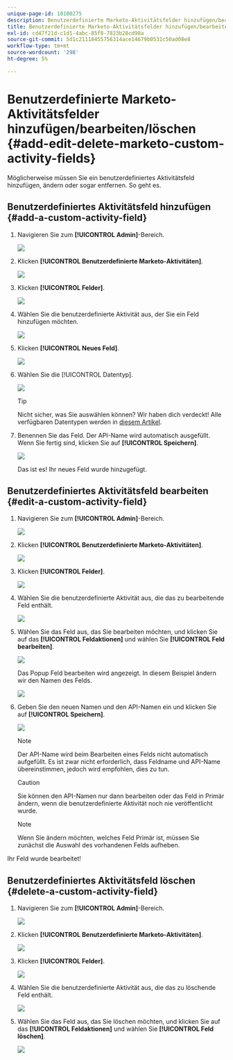 ```yaml
---
unique-page-id: 10100275
description: Benutzerdefinierte Marketo-Aktivitätsfelder hinzufügen/bearbeiten/löschen - Marketo-Dokumente - Produktdokumentation
title: Benutzerdefinierte Marketo-Aktivitätsfelder hinzufügen/bearbeiten/löschen
exl-id: cd47f21d-c1d1-4abc-85f8-7823b28cd98a
source-git-commit: 5d1c21118455756314ace14679b0531c50ad08e8
workflow-type: tm+mt
source-wordcount: '298'
ht-degree: 5%

---
```


# Benutzerdefinierte Marketo-Aktivitätsfelder hinzufügen/bearbeiten/löschen {#add-edit-delete-marketo-custom-activity-fields}

Möglicherweise müssen Sie ein benutzerdefiniertes Aktivitätsfeld hinzufügen, ändern oder sogar entfernen. So geht es.

## Benutzerdefiniertes Aktivitätsfeld hinzufügen {#add-a-custom-activity-field}

1. Navigieren Sie zum **[!UICONTROL Admin]**-Bereich.

   ![](assets/add-edit-delete-marketo-custom-activity-fields-1.png)

1. Klicken **[!UICONTROL Benutzerdefinierte Marketo-Aktivitäten]**.

   ![](assets/add-edit-delete-marketo-custom-activity-fields-2.png)

1. Klicken **[!UICONTROL Felder]**.

   ![](assets/add-edit-delete-marketo-custom-activity-fields-3.png)

1. Wählen Sie die benutzerdefinierte Aktivität aus, der Sie ein Feld hinzufügen möchten.

   ![](assets/add-edit-delete-marketo-custom-activity-fields-4.png)

1. Klicken **[!UICONTROL Neues Feld]**.

   ![](assets/add-edit-delete-marketo-custom-activity-fields-5.png)

1. Wählen Sie die [!UICONTROL Datentyp].

   ![](assets/add-edit-delete-marketo-custom-activity-fields-6.png)

   >[!TIP]
   >
   >Nicht sicher, was Sie auswählen können? Wir haben dich verdeckt! Alle verfügbaren Datentypen werden in [diesem Artikel](/help/marketo/product-docs/administration/field-management/custom-field-type-glossary.md).

1. Benennen Sie das Feld. Der API-Name wird automatisch ausgefüllt. Wenn Sie fertig sind, klicken Sie auf **[!UICONTROL Speichern]**.

   ![](assets/add-edit-delete-marketo-custom-activity-fields-7.png)

   Das ist es! Ihr neues Feld wurde hinzugefügt.

## Benutzerdefiniertes Aktivitätsfeld bearbeiten {#edit-a-custom-activity-field}

1. Navigieren Sie zum **[!UICONTROL Admin]**-Bereich.

   ![](assets/add-edit-delete-marketo-custom-activity-fields-8.png)

1. Klicken **[!UICONTROL Benutzerdefinierte Marketo-Aktivitäten]**.

   ![](assets/add-edit-delete-marketo-custom-activity-fields-9.png)

1. Klicken **[!UICONTROL Felder]**.

   ![](assets/add-edit-delete-marketo-custom-activity-fields-10.png)

1. Wählen Sie die benutzerdefinierte Aktivität aus, die das zu bearbeitende Feld enthält.

   ![](assets/add-edit-delete-marketo-custom-activity-fields-11.png)

1. Wählen Sie das Feld aus, das Sie bearbeiten möchten, und klicken Sie auf das **[!UICONTROL Feldaktionen]** und wählen Sie **[!UICONTROL Feld bearbeiten]**.

   ![](assets/add-edit-delete-marketo-custom-activity-fields-12.png)

   Das Popup Feld bearbeiten wird angezeigt. In diesem Beispiel ändern wir den Namen des Felds.

   ![](assets/add-edit-delete-marketo-custom-activity-fields-13.png)

1. Geben Sie den neuen Namen und den API-Namen ein und klicken Sie auf **[!UICONTROL Speichern]**.

   ![](assets/add-edit-delete-marketo-custom-activity-fields-14.png)

   >[!NOTE]
   >
   >Der API-Name wird beim Bearbeiten eines Felds nicht automatisch aufgefüllt. Es ist zwar nicht erforderlich, dass Feldname und API-Name übereinstimmen, jedoch wird empfohlen, dies zu tun.

   >[!CAUTION]
   >
   >Sie können den API-Namen nur dann bearbeiten oder das Feld in Primär ändern, wenn die benutzerdefinierte Aktivität noch nie veröffentlicht wurde.

   >[!NOTE]
   >
   >Wenn Sie ändern möchten, welches Feld Primär ist, müssen Sie zunächst die Auswahl des vorhandenen Felds aufheben.

Ihr Feld wurde bearbeitet!

## Benutzerdefiniertes Aktivitätsfeld löschen {#delete-a-custom-activity-field}

1. Navigieren Sie zum **[!UICONTROL Admin]**-Bereich.

   ![](assets/add-edit-delete-marketo-custom-activity-fields-15.png)

1. Klicken **[!UICONTROL Benutzerdefinierte Marketo-Aktivitäten]**.

   ![](assets/add-edit-delete-marketo-custom-activity-fields-16.png)

1. Klicken **[!UICONTROL Felder]**.

   ![](assets/add-edit-delete-marketo-custom-activity-fields-17.png)

1. Wählen Sie die benutzerdefinierte Aktivität aus, die das zu löschende Feld enthält.

   ![](assets/add-edit-delete-marketo-custom-activity-fields-18.png)

1. Wählen Sie das Feld aus, das Sie löschen möchten, und klicken Sie auf das **[!UICONTROL Feldaktionen]** und wählen Sie **[!UICONTROL Feld löschen]**.

   ![](assets/add-edit-delete-marketo-custom-activity-fields-19.png)

